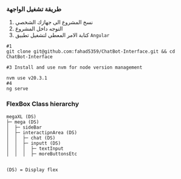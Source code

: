 
### طريقة تشغيل الواجهة
1) نسخ المشروع الى جهازك الشخصي
2) التوجه داخل المشروع
3) كتابة الامر المعطى لتشغيل تطبيق  `Angular`
``` shell
#1
git clone git@github.com:fahad5359/ChatBot-Interface.git && cd ChatBot-Interface

#3 Install and use nvm for node version management

nvm use v20.3.1
#4
ng serve

```
	

### FlexBox Class hierarchy
```
megaXL (DS)
├─ mega (DS)
│  ├─ sideBar
│  ├─ interactipnArea (DS)
│  │  ├─ chat (DS)
│  │  ├─ inputt (DS)
│  │  │  ├─ textInput
│  │  │  ├─ moreButtonsEtc


(DS) = Display flex
```
